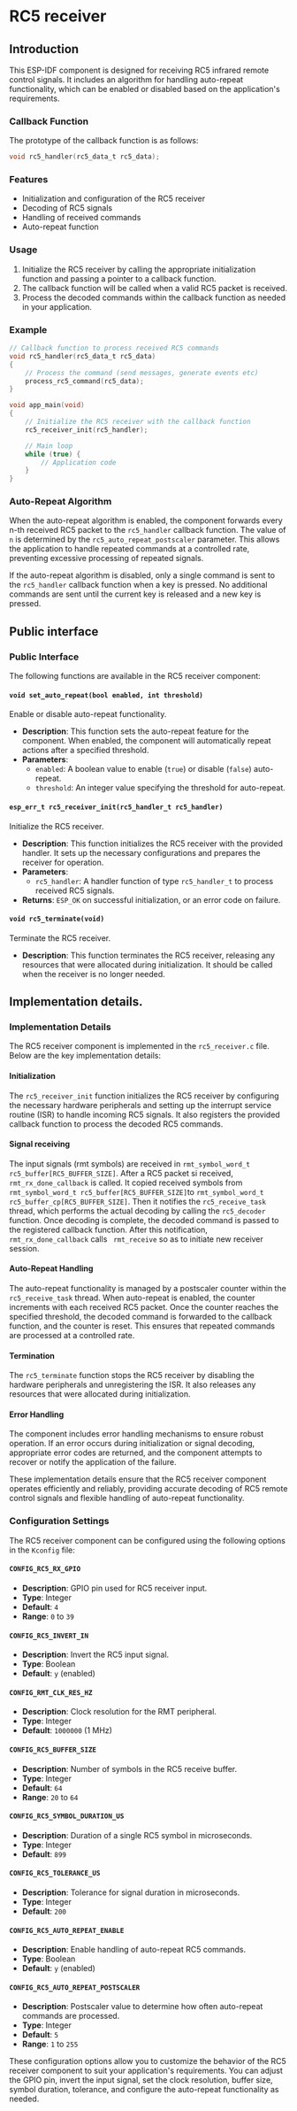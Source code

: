 # RC5 receiver
## Introduction

This ESP-IDF component is designed for receiving RC5 infrared remote control signals. It includes an algorithm for handling auto-repeat functionality, which can be enabled or disabled based on the application's requirements.

### Callback Function

The prototype of the callback function is as follows:

```c
void rc5_handler(rc5_data_t rc5_data);
```


### Features
- Initialization and configuration of the RC5 receiver
- Decoding of RC5 signals
- Handling of received commands
- Auto-repeat function

### Usage
1. Initialize the RC5 receiver by calling the appropriate initialization function and passing a pointer to a callback function.
2. The callback function will be called when a valid RC5 packet is received.
3. Process the decoded commands within the callback function as needed in your application.

### Example
```c
// Callback function to process received RC5 commands
void rc5_handler(rc5_data_t rc5_data)
{
    // Process the command (send messages, generate events etc)
    process_rc5_command(rc5_data);
}

void app_main(void)
{
    // Initialize the RC5 receiver with the callback function
    rc5_receiver_init(rc5_handler);

    // Main loop
    while (true) {
        // Application code
    }
}
```

### Auto-Repeat Algorithm

When the auto-repeat algorithm is enabled, the component forwards every n-th received RC5 packet to the `rc5_handler` callback function. The value of `n` is determined by the `rc5_auto_repeat_postscaler` parameter. This allows the application to handle repeated commands at a controlled rate, preventing excessive processing of repeated signals.

If the auto-repeat algorithm is disabled, only a single command is sent to the `rc5_handler` callback function when a key is pressed. No additional commands are sent until the current key is released and a new key is pressed.

## Public interface

### Public Interface

The following functions are available in the RC5 receiver component:

#### `void set_auto_repeat(bool enabled, int threshold)`

Enable or disable auto-repeat functionality.

- **Description**: This function sets the auto-repeat feature for the component. When enabled, the component will automatically repeat actions after a specified threshold.
- **Parameters**:
    - `enabled`: A boolean value to enable (`true`) or disable (`false`) auto-repeat.
    - `threshold`: An integer value specifying the threshold for auto-repeat.

#### `esp_err_t rc5_receiver_init(rc5_handler_t rc5_handler)`

Initialize the RC5 receiver.

- **Description**: This function initializes the RC5 receiver with the provided handler. It sets up the necessary configurations and prepares the receiver for operation.
- **Parameters**:
    - `rc5_handler`: A handler function of type `rc5_handler_t` to process received RC5 signals.
- **Returns**: `ESP_OK` on successful initialization, or an error code on failure.

#### `void rc5_terminate(void)`

Terminate the RC5 receiver.

- **Description**: This function terminates the RC5 receiver, releasing any resources that were allocated during initialization. It should be called when the receiver is no longer needed.

## Implementation details.

### Implementation Details

The RC5 receiver component is implemented in the `rc5_receiver.c` file. Below are the key implementation details:

#### Initialization

The `rc5_receiver_init` function initializes the RC5 receiver by configuring the necessary hardware peripherals and setting up the interrupt service routine (ISR) to handle incoming RC5 signals. It also registers the provided callback function to process the decoded RC5 commands.

#### Signal receiving

The input signals (rmt symbols) are received in `rmt_symbol_word_t rc5_buffer[RC5_BUFFER_SIZE]`. After a RC5 packet si received, `rmt_rx_done_callback` is called. It copied received symbols from `rmt_symbol_word_t rc5_buffer[RC5_BUFFER_SIZE]`to `rmt_symbol_word_t rc5_buffer_cp[RC5_BUFFER_SIZE]`. Then it notifies the `rc5_receive_task` thread, which performs the actual decoding by calling the `rc5_decoder` function. Once decoding is complete, the decoded command is passed to the registered callback function. After this notification, `rmt_rx_done_callback` calls ` rmt_receive` so as to initiate new receiver session.

#### Auto-Repeat Handling

The auto-repeat functionality is managed by a postscaler counter within the `rc5_receive_task` thread. When auto-repeat is enabled, the counter increments with each received RC5 packet. Once the counter reaches the specified threshold, the decoded command is forwarded to the callback function, and the counter is reset. This ensures that repeated commands are processed at a controlled rate.

#### Termination

The `rc5_terminate` function stops the RC5 receiver by disabling the hardware peripherals and unregistering the ISR. It also releases any resources that were allocated during initialization.

#### Error Handling

The component includes error handling mechanisms to ensure robust operation. If an error occurs during initialization or signal decoding, appropriate error codes are returned, and the component attempts to recover or notify the application of the failure.

These implementation details ensure that the RC5 receiver component operates efficiently and reliably, providing accurate decoding of RC5 remote control signals and flexible handling of auto-repeat functionality.

### Configuration Settings

The RC5 receiver component can be configured using the following options in the `Kconfig` file:

#### `CONFIG_RC5_RX_GPIO`
- **Description**: GPIO pin used for RC5 receiver input.
- **Type**: Integer
- **Default**: `4`
- **Range**: `0` to `39`

#### `CONFIG_RC5_INVERT_IN`
- **Description**: Invert the RC5 input signal.
- **Type**: Boolean
- **Default**: `y` (enabled)

#### `CONFIG_RMT_CLK_RES_HZ`
- **Description**: Clock resolution for the RMT peripheral.
- **Type**: Integer
- **Default**: `1000000` (1 MHz)

#### `CONFIG_RC5_BUFFER_SIZE`
- **Description**: Number of symbols in the RC5 receive buffer.
- **Type**: Integer
- **Default**: `64`
- **Range**: `20` to `64`

#### `CONFIG_RC5_SYMBOL_DURATION_US`
- **Description**: Duration of a single RC5 symbol in microseconds.
- **Type**: Integer
- **Default**: `899`

#### `CONFIG_RC5_TOLERANCE_US`
- **Description**: Tolerance for signal duration in microseconds.
- **Type**: Integer
- **Default**: `200`

#### `CONFIG_RC5_AUTO_REPEAT_ENABLE`
- **Description**: Enable handling of auto-repeat RC5 commands.
- **Type**: Boolean
- **Default**: `y` (enabled)

#### `CONFIG_RC5_AUTO_REPEAT_POSTSCALER`
- **Description**: Postscaler value to determine how often auto-repeat commands are processed.
- **Type**: Integer
- **Default**: `5`
- **Range**: `1` to `255`

These configuration options allow you to customize the behavior of the RC5 receiver component to suit your application's requirements. You can adjust the GPIO pin, invert the input signal, set the clock resolution, buffer size, symbol duration, tolerance, and configure the auto-repeat functionality as needed.
